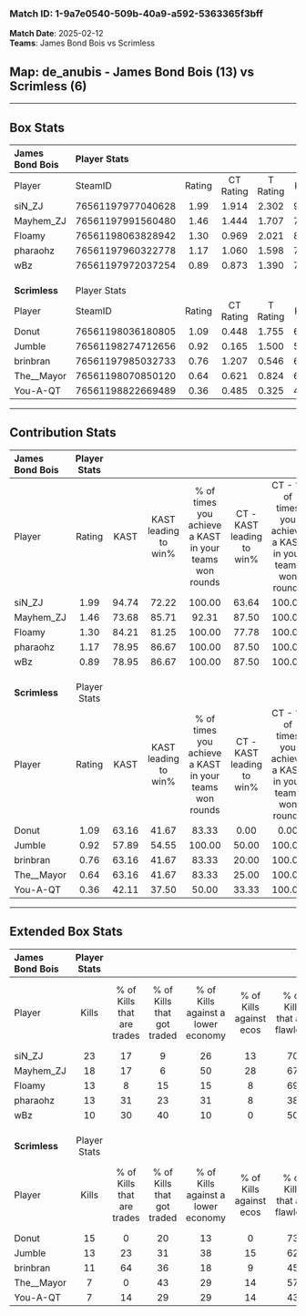 ### Match ID: 1-9a7e0540-509b-40a9-a592-5363365f3bff  
**Match Date**: 2025-02-12  
**Teams**: James Bond Bois vs Scrimless  

## **Map**: de_anubis - James Bond Bois (13) vs Scrimless (6)  
---  

## Box Stats  

| **James Bond Bois** | Player Stats      |        |           |          |       |       |       |         |        |      |     |
| :- | :- | :-: | :-: | :-: | :-: | :-: | :-: | :-: | :-: | :-: | :-: |
| Player              | SteamID           | Rating | CT Rating | T Rating | KAST  |  ADR  | Kills | Assists | Deaths | K/D  | HS% |
| siN_ZJ              | 76561197977040628 |  1.99  |   1.914   |  2.302   | 94.74 | 121.6 |  23   |    5    |   8    | 2.88 | 26  |
| Mayhem_ZJ           | 76561197991560480 |  1.46  |   1.444   |  1.707   | 73.68 | 93.2  |  18   |    4    |   10   | 1.80 | 50  |
| Floamy              | 76561198063828942 |  1.30  |   0.969   |  2.021   | 84.21 | 94.4  |  13   |    7    |   11   | 1.18 | 76  |
| pharaohz            | 76561197960322778 |  1.17  |   1.060   |  1.598   | 78.95 | 70.7  |  13   |    5    |   11   | 1.18 | 53  |
| wBz                 | 76561197972037254 |  0.89  |   0.873   |  1.390   | 78.95 | 55.9  |  10   |    3    |   14   | 0.71 | 40  |
|                     |                   |        |           |          |       |       |       |         |        |      |     |
|                     |                   |        |           |          |       |       |       |         |        |      |     |
|                     |                   |        |           |          |       |       |       |         |        |      |     |
| **Scrimless**       | Player Stats      |        |           |          |       |       |       |         |        |      |     |
| Player              | SteamID           | Rating | CT Rating | T Rating | KAST  |  ADR  | Kills | Assists | Deaths | K/D  | HS% |
| Donut               | 76561198036180805 |  1.09  |   0.448   |  1.755   | 63.16 | 91.0  |  15   |    2    |   15   | 1.00 | 80  |
| Jumble              | 76561198274712656 |  0.92  |   0.165   |  1.500   | 57.89 | 79.0  |  13   |    3    |   15   | 0.87 | 69  |
| brinbran            | 76561197985032733 |  0.76  |   1.207   |  0.546   | 63.16 | 46.0  |  11   |    2    |   15   | 0.73 | 36  |
| The__Mayor          | 76561198070850120 |  0.64  |   0.621   |  0.824   | 63.16 | 64.6  |   7   |    7    |   16   | 0.44 | 42  |
| You-A-QT            | 76561198822669489 |  0.36  |   0.485   |  0.325   | 42.11 | 43.8  |   7   |    1    |   17   | 0.41 | 57  |
---  

## Contribution Stats  

| **James Bond Bois** | Player Stats |       |                      |                                                        |                           |                                                             |                          |                                                            |
| :- | :-: | :-: | :-: | :-: | :-: | :-: | :-: | :-: |
| Player              |    Rating    | KAST  | KAST leading to win% | % of times you achieve a KAST in your teams won rounds | CT - KAST leading to win% | CT - % of times you achieve a KAST in your teams won rounds | T - KAST leading to win% | T - % of times you achieve a KAST in your teams won rounds |
| siN_ZJ              |     1.99     | 94.74 |        72.22         |                         100.00                         |           63.64           |                           100.00                            |          85.71           |                           100.00                           |
| Mayhem_ZJ           |     1.46     | 73.68 |        85.71         |                         92.31                          |           87.50           |                           100.00                            |          83.33           |                           83.33                            |
| Floamy              |     1.30     | 84.21 |        81.25         |                         100.00                         |           77.78           |                           100.00                            |          85.71           |                           100.00                           |
| pharaohz            |     1.17     | 78.95 |        86.67         |                         100.00                         |           87.50           |                           100.00                            |          85.71           |                           100.00                           |
| wBz                 |     0.89     | 78.95 |        86.67         |                         100.00                         |           87.50           |                           100.00                            |          85.71           |                           100.00                           |
|                     |              |       |                      |                                                        |                           |                                                             |                          |                                                            |
|                     |              |       |                      |                                                        |                           |                                                             |                          |                                                            |
|                     |              |       |                      |                                                        |                           |                                                             |                          |                                                            |
| **Scrimless**       | Player Stats |       |                      |                                                        |                           |                                                             |                          |                                                            |
| Player              |    Rating    | KAST  | KAST leading to win% | % of times you achieve a KAST in your teams won rounds | CT - KAST leading to win% | CT - % of times you achieve a KAST in your teams won rounds | T - KAST leading to win% | T - % of times you achieve a KAST in your teams won rounds |
| Donut               |     1.09     | 63.16 |        41.67         |                         83.33                          |           0.00            |                            0.00                             |          55.56           |                           100.00                           |
| Jumble              |     0.92     | 57.89 |        54.55         |                         100.00                         |           50.00           |                           100.00                            |          55.56           |                           100.00                           |
| brinbran            |     0.76     | 63.16 |        41.67         |                         83.33                          |           20.00           |                           100.00                            |          57.14           |                           80.00                            |
| The__Mayor          |     0.64     | 63.16 |        41.67         |                         83.33                          |           25.00           |                           100.00                            |          50.00           |                           80.00                            |
| You-A-QT            |     0.36     | 42.11 |        37.50         |                         50.00                          |           33.33           |                           100.00                            |          40.00           |                           40.00                            |
---  

## Extended Box Stats  

| **James Bond Bois** | Player Stats |                            |                            |                                    |                         |                              |                                 |        |                             |                                     |                          |                               |                            |
| :- | :-: | :-: | :-: | :-: | :-: | :-: | :-: | :-: | :-: | :-: | :-: | :-: | :-: |
| Player              |    Kills     | % of Kills that are trades | % of Kills that got traded | % of Kills against a lower economy | % of Kills against ecos | % of Kills that are flawless | % of Kills that are close duels | Deaths | % of Deaths that get traded | % of Deaths against a lower economy | % of Deaths against ecos | % of Deaths that are flawless | % of Deaths that are close |
| siN_ZJ              |      23      |             17             |             9              |                 26                 |           13            |              70              |                4                |   8    |             25              |                 13                  |            13            |              38               |             25             |
| Mayhem_ZJ           |      18      |             17             |             6              |                 50                 |           28            |              67              |                6                |   10   |             30              |                 10                  |            0             |              80               |             0              |
| Floamy              |      13      |             8              |             15             |                 15                 |            8            |              69              |                0                |   11   |             18              |                 18                  |            0             |              27               |             27             |
| pharaohz            |      13      |             31             |             23             |                 31                 |            8            |              38              |                8                |   11   |             27              |                 27                  |            9             |              55               |             0              |
| wBz                 |      10      |             30             |             40             |                 10                 |            0            |              50              |                0                |   14   |             43              |                 21                  |            7             |              71               |             7              |
|                     |              |                            |                            |                                    |                         |                              |                                 |        |                             |                                     |                          |                               |                            |
|                     |              |                            |                            |                                    |                         |                              |                                 |        |                             |                                     |                          |                               |                            |
|                     |              |                            |                            |                                    |                         |                              |                                 |        |                             |                                     |                          |                               |                            |
| **Scrimless**       | Player Stats |                            |                            |                                    |                         |                              |                                 |        |                             |                                     |                          |                               |                            |
| Player              |    Kills     | % of Kills that are trades | % of Kills that got traded | % of Kills against a lower economy | % of Kills against ecos | % of Kills that are flawless | % of Kills that are close duels | Deaths | % of Deaths that get traded | % of Deaths against a lower economy | % of Deaths against ecos | % of Deaths that are flawless | % of Deaths that are close |
| Donut               |      15      |             0              |             20             |                 13                 |            0            |              73              |                0                |   15   |             20              |                 20                  |            0             |              47               |             7              |
| Jumble              |      13      |             23             |             31             |                 38                 |           15            |              62              |               23                |   15   |             20              |                 20                  |            0             |              53               |             7              |
| brinbran            |      11      |             64             |             36             |                 18                 |            9            |              45              |                0                |   15   |              7              |                 13                  |            0             |              67               |             7              |
| The__Mayor          |      7       |             0              |             43             |                 29                 |           14            |              57              |               14                |   16   |             25              |                 19                  |            0             |              50               |             0              |
| You-A-QT            |      7       |             14             |             29             |                 29                 |           14            |              43              |               29                |   17   |              6              |                 18                  |            0             |              88               |             0              |
